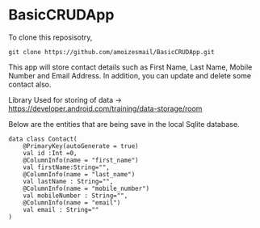 # BasicCRUDApp

To clone this reposisotry, 

```
git clone https://github.com/amoizesmail/BasicCRUDApp.git

```

This app will store contact details such as First Name, Last Name, Mobile Number and Email Address. 
In addition, you can update and delete some contact also.

Library Used for storing of data -> https://developer.android.com/training/data-storage/room

Below are the entities that are being save in the local Sqlite database.

```
data class Contact(
    @PrimaryKey(autoGenerate = true)
    val id :Int =0,
    @ColumnInfo(name = "first_name")
    val firstName:String="",
    @ColumnInfo(name = "last_name")
    val lastName : String="",
    @ColumnInfo(name = "mobile_number")
    val mobileNumber : String="",
    @ColumnInfo(name = "email")
    val email : String=""
)

```
